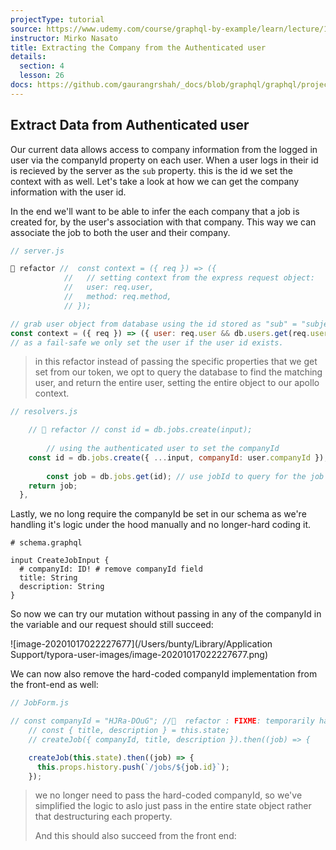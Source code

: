 ```yaml
---
projectType: tutorial
source: https://www.udemy.com/course/graphql-by-example/learn/lecture/16580146#overview
instructor: Mirko Nasato
title: Extracting the Company from the Authenticated user
details:
  section: 4
  lesson: 26
docs: https://github.com/gaurangrshah/_docs/blob/graphql/graphql/projects/udemy/graphql-job-board/setup.md
---
```




## Extract Data from Authenticated user

Our current data allows access to company information from the logged in user via the companyId property on each user. When a user logs in their id is recieved by the server as the `sub` property. this is the id we set the context with as well. Let's take a look at how we can get the company information with the user id. 

In the end we'll want to be able to infer the each company that a job is created for, by the user's association with that company. This way we can associate the job to both the user and their company. 

```js
// server.js

🚧 refactor //  const context = ({ req }) => ({
            //   // setting context from the express request object:
            //   user: req.user,
            //   method: req.method,
            // });

// grab user object from database using the id stored as "sub" = "subject"
const context = ({ req }) => ({ user: req.user && db.users.get(req.user.sub) });
// as a fail-safe we only set the user if the user id exists.
```

> in this refactor instead of passing the specific properties that we get set from our token, we opt to query the database to find the matching user, and return the entire user, setting the entire object to our apollo context. 



```js
// resolvers.js

    // 🚧 refactor // const id = db.jobs.create(input); 
    
		// using the authenticated user to set the companyId
    const id = db.jobs.create({ ...input, companyId: user.companyId });
    
		const job = db.jobs.get(id); // use jobId to query for the job data
    return job;
  },
```



Lastly, we no long require the companyId be set in our schema as we're handling it's logic under the hood manually and no longer-hard coding it. 

```
# schema.graphql

input CreateJobInput {
  # companyId: ID! # remove companyId field
  title: String
  description: String
}
```



So now we can try our mutation without passing in any of the companyId in the variable and our request should still succeed:

![image-20201017022227677](/Users/bunty/Library/Application Support/typora-user-images/image-20201017022227677.png)





We can now also remove the hard-coded companyId implementation from the front-end as well:

```js
// JobForm.js

// const companyId = "HJRa-DOuG"; //🚧  refactor : FIXME: temporarily hard-coding the companyId:
    // const { title, description } = this.state;
    // createJob({ companyId, title, description }).then((job) => {

	createJob(this.state).then((job) => {
      this.props.history.push(`/jobs/${job.id}`);
    });
```

> we no longer need to pass the hard-coded companyId, so we've simplified the logic to aslo just pass in the entire state object rather that destructuring each property.
>
> And this should also succeed from the front end:

